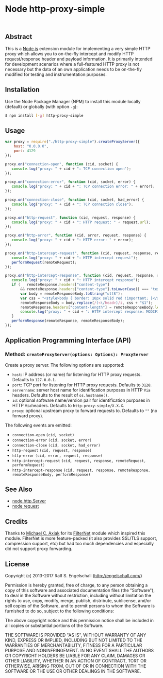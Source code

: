 
Node http-proxy-simple
======================

<p/>
<img src="https://nodei.co/npm/http-proxy-simple.png?downloads=true&stars=true" alt=""/>

<p/>
<img src="https://david-dm.org/rse/node-http-proxy-simple.png" alt=""/>

Abstract
--------

This is a [Node.js](http://nodejs.org/) extension module for
implementing a very simple HTTP proxy which allows you to on-the-fly
intercept and modify HTTP request/response header and payload
information. It is primarily intended for development scenarios where
a full-featured HTTP proxy is not necessary but the data of an
own application needs to be on-the-fly modified for testing
and instrumentation purposes.

Installation
------------

Use the Node Package Manager (NPM) to install this module
locally (default) or globally (with option `-g`):

```bash
$ npm install [-g] http-proxy-simple
```

Usage
-----

```javascript
var proxy = require("./http-proxy-simple").createProxyServer({
    host: "0.0.0.0",
    port: 4129
});

proxy.on("connection-open", function (cid, socket) {
   console.log("proxy: " + cid + ": TCP connection open");
});

proxy.on("connection-error", function (cid, socket, error) {
   console.log("proxy: " + cid + ": TCP connection error: " + error);
});

proxy.on("connection-close", function (cid, socket, had_error) {
   console.log("proxy: " + cid + ": TCP connection close");
});

proxy.on("http-request", function (cid, request, response) {
   console.log("proxy: " + cid + ": HTTP request: " + request.url);
});

proxy.on("http-error", function (cid, error, request, response) {
   console.log("proxy: " + cid + ": HTTP error: " + error);
});

proxy.on("http-intercept-request", function (cid, request, response, remoteRequest, performRequest) {
   console.log("proxy: " + cid + ": HTTP intercept request");
   performRequest(remoteRequest);
});

proxy.on("http-intercept-response", function (cid, request, response, remoteResponse, remoteResponseBody, performResponse) {
   console.log("proxy: " + cid + ": HTTP intercept response");
   if (   remoteResponse.headers["content-type"]
       && remoteResponse.headers["content-type"].toLowerCase() === "text/html") {
       var body = remoteResponseBody.toString("utf8");
       var css = "<style>body { border: 10px solid red !important; }</style>";
       remoteResponseBody = body.replace(/(<\/head>)/i, css + "$1");
       remoteResponse.headers["content-length"] = remoteResponseBody.length;
       console.log("proxy: " + cid + ": HTTP intercept response: MODIFIED RESPONSE BODY");
   }
   performResponse(remoteResponse, remoteResponseBody);
});
```

Application Programming Interface (API)
---------------------------------------

### Method: `createProxyServer(options: Options): ProxyServer`

Create a proxy server. The following options are supported:

- `host`: IP address (or name) for listening for HTTP proxy requests. Defaults to `127.0.0.1`.
- `port`: TCP port for listening for HTTP proxy requests. Defaults to `3128`.
- `servername`: server host name for identification purposes in HTTP `Via` headers. Defaults to the result of `os.hostname()`.
- `id`: optional software name/version pair for identification purposes in HTTP `Via`headers. Defaults to `http-proxy-simple/X.X.X`.
- `proxy`: optional upstream proxy to forward requests to. Defaults to `""` (no forward proxy).

The following events are emitted:

- `connection-open` `(cid, socket)`
- `connection-error` `(cid, socket, error)`
- `connection-close` `(cid, socket, had_error)`
- `http-request` `(cid, request, response)`
- `http-error` `(cid, error, request, response)`
- `http-intercept-request` `(cid, request, response, remoteRequest, performRequest)`
- `http-intercept-response` `(cid, request, response, remoteResponse, remoteResponseBody, performResponse)`

See Also
--------

- [node http.Server](http://nodejs.org/api/http.html#http_class_http_server)
- [node request](https://github.com/mikeal/request)

Credits
-------

Thanks to [Michael C. Axiak](mailto:mike@axiak.net) for its
[FilterNet](https://github.com/axiak/filternet) module which inspired
this module. FilterNet is more feature-packed (it also provides SSL/TLS
support, compression support, etc) but had too much dependencies
and especially did not support proxy forwarding.

License
-------

Copyright (c) 2013-2017 Ralf S. Engelschall (http://engelschall.com/)

Permission is hereby granted, free of charge, to any person obtaining
a copy of this software and associated documentation files (the
"Software"), to deal in the Software without restriction, including
without limitation the rights to use, copy, modify, merge, publish,
distribute, sublicense, and/or sell copies of the Software, and to
permit persons to whom the Software is furnished to do so, subject to
the following conditions:

The above copyright notice and this permission notice shall be included
in all copies or substantial portions of the Software.

THE SOFTWARE IS PROVIDED "AS IS", WITHOUT WARRANTY OF ANY KIND,
EXPRESS OR IMPLIED, INCLUDING BUT NOT LIMITED TO THE WARRANTIES OF
MERCHANTABILITY, FITNESS FOR A PARTICULAR PURPOSE AND NONINFRINGEMENT.
IN NO EVENT SHALL THE AUTHORS OR COPYRIGHT HOLDERS BE LIABLE FOR ANY
CLAIM, DAMAGES OR OTHER LIABILITY, WHETHER IN AN ACTION OF CONTRACT,
TORT OR OTHERWISE, ARISING FROM, OUT OF OR IN CONNECTION WITH THE
SOFTWARE OR THE USE OR OTHER DEALINGS IN THE SOFTWARE.
